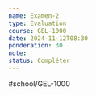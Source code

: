 ```yaml
---
name: Examen-2
type: Evaluation
course: GEL-1000
date: 2024-11-12T08:30
ponderation: 30
note:
status: Compléter
---
```

#school/GEL-1000  
